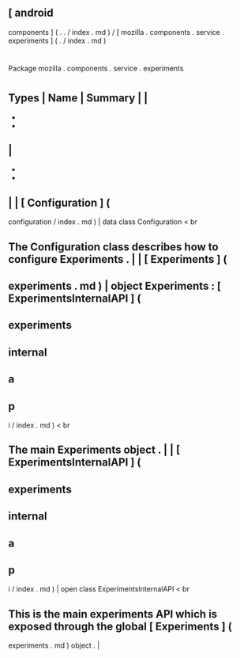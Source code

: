[
android
-
components
]
(
.
.
/
index
.
md
)
/
[
mozilla
.
components
.
service
.
experiments
]
(
.
/
index
.
md
)
#
#
Package
mozilla
.
components
.
service
.
experiments
#
#
#
Types
|
Name
|
Summary
|
|
-
-
-
|
-
-
-
|
|
[
Configuration
]
(
-
configuration
/
index
.
md
)
|
data
class
Configuration
<
br
>
The
Configuration
class
describes
how
to
configure
Experiments
.
|
|
[
Experiments
]
(
-
experiments
.
md
)
|
object
Experiments
:
[
ExperimentsInternalAPI
]
(
-
experiments
-
internal
-
a
-
p
-
i
/
index
.
md
)
<
br
>
The
main
Experiments
object
.
|
|
[
ExperimentsInternalAPI
]
(
-
experiments
-
internal
-
a
-
p
-
i
/
index
.
md
)
|
open
class
ExperimentsInternalAPI
<
br
>
This
is
the
main
experiments
API
which
is
exposed
through
the
global
[
Experiments
]
(
-
experiments
.
md
)
object
.
|
